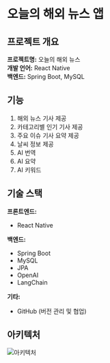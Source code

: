 # 오늘의 해외 뉴스 앱

## 프로젝트 개요

**프로젝트명:** 오늘의 해외 뉴스  
**개발 언어:** React Native  
**백엔드:** Spring Boot, MySQL  

## 기능

1. 해외 뉴스 기사 제공
2. 카테고리별 인기 기사 제공
3. 주요 이슈 기사 요약 제공
4. 날씨 정보 제공
5. AI 번역
6. AI 요약
7. AI 키워드

## 기술 스택

**프론트엔드:**
- React Native

**백엔드:**
- Spring Boot
- MySQL
- JPA
- OpenAI
- LangChain

**기타:**
- GitHub (버전 관리 및 협업)

## 아키텍처

![아키텍처](아키텍처_이미지_URL)
